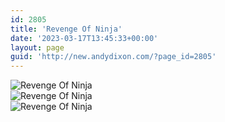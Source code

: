 ```yaml
---
id: 2805
title: 'Revenge Of Ninja'
date: '2023-03-17T13:45:33+00:00'
layout: page
guid: 'http://new.andydixon.com/?page_id=2805'
---
```


![Revenge Of Ninja](https://i0.wp.com/assets.g8x2.ldn.idrivee2-23.com/posters/Revenge%20Of%20Ninja%2001.jpg?w=1200&ssl=1 "Revenge Of Ninja")  
![Revenge Of Ninja](https://i0.wp.com/assets.g8x2.ldn.idrivee2-23.com/posters/Revenge%20Of%20Ninja%2002.jpg?w=1200&ssl=1 "Revenge Of Ninja")  
![Revenge Of Ninja](https://i0.wp.com/assets.g8x2.ldn.idrivee2-23.com/posters/Revenge%20Of%20Ninja%2003.jpg?w=1200&ssl=1 "Revenge Of Ninja")